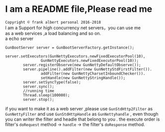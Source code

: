 # I am a README file,Please read me<br>
`Copyright © frank albert personal 2016-2018` <br>
I am a Support for high concurrency net servers，you can use me<br>
as a web services ,a load balancing and so on.<br>
a echo server

```
GunBootServer server = GunBootServerFactory.getInstance();
        server.setExecutors(GunNettyExecutors.newFixedExecutorPool(10),
                GunNettyExecutors.newFixedExecutorPool(10));
        server.registerObserve(new GunNettyDefaultObserve());
        server.pipeline().addFilter(new GunNettyStdFirstFilter()).
                addFilter(new GunNettyCharsetInboundChecker()).
                setHandle(new GunNettyStringHandle());
        server.setSyncType(false);
        server.sync();
        //running time
        Thread.sleep(100000);
        server.stop();
 ```
 if you want to make it as a web server ,please use `GunStdHttp2Filter` as `GunNettyFilter` and use `GunStdHttpHandle` as `GunNettyhandle` ,
 even though you can writer the filter and headle that belong to you .
 the execute order is filter's `doRequest` method -> `handle` -> the filter's `doResponse` method.
